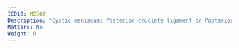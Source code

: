 ```yaml
---
ICD10: M2302
Description: "Cystic meniscus: Posterior cruciate ligament or Posterior horn of medial meniscus"
Matters: No
Weight: 0
---
```

